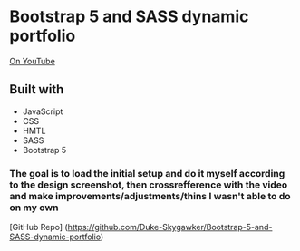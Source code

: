 # Bootstrap 5 and SASS dynamic portfolio

[On YouTube](https://youtu.be/iJKCj8uAHz8?si=rHxxeQOsxF8YIMQX)

## Built with

- JavaScript
- CSS
- HMTL
- SASS
- Bootstrap 5

### The goal is to load the initial setup and do it myself according to the design screenshot, then crossrefference with the video and make improvements/adjustments/thins I wasn't able to do on my own

[GitHub Repo] (https://github.com/Duke-Skygawker/Bootstrap-5-and-SASS-dynamic-portfolio)
